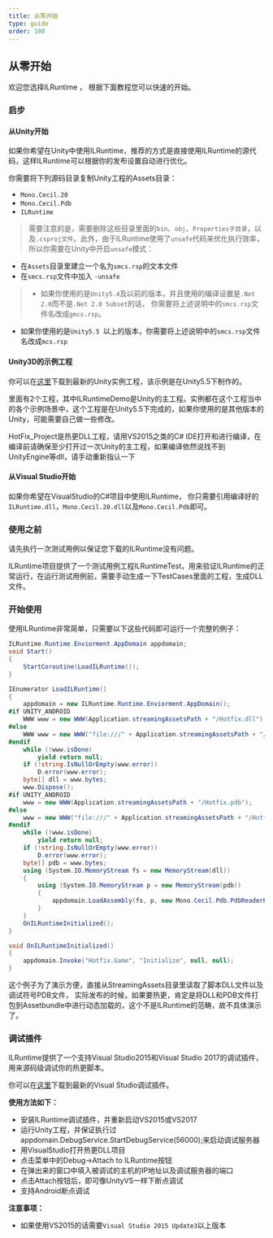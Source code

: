 ```yaml
---
title: 从零开始
type: guide
order: 100
---
```


## 从零开始

欢迎您选择ILRuntime ， 根据下面教程您可以快速的开始。

### 启步

#### **从Unity开始**

如果你希望在Unity中使用ILRuntime，推荐的方式是直接使用ILRuntime的源代码，这样ILRuntime可以根据你的发布设置自动进行优化。

你需要将下列源码目录复制Unity工程的Assets目录：

- `Mono.Cecil.20`
- `Mono.Cecil.Pdb`
- `ILRuntime`

> 需要注意的是，需要删除这些目录里面的`bin`、`obj`、`Properties子目录`，以及`.csproj文件`。此外，由于ILRuntime使用了`unsafe`代码来优化执行效率，所以你需要在Unity中开启`unsafe`模式：

- 在`Assets`目录里建立一个名为`smcs.rsp`的文本文件
- 在`smcs.rsp`文件中加入 `-unsafe`

>- 如果你使用的是`Unity5.4`及以前的版本，并且使用的编译设置是`.Net 2.0`而不是`.Net 2.0 Subset`的话，
你需要将上述说明中的`smcs.rsp`文件名改成`gmcs.rsp`。
- 如果你使用的是`Unity5.5 `以上的版本，你需要将上述说明中的`smcs.rsp`文件名改成`mcs.rsp`

#### **Unity3D的示例工程**

你可以在[这里](https://github.com/Ourpalm/ILRuntimeU3D)下载到最新的Unity实例工程，该示例是在Unity5.5下制作的。

里面有2个工程，其中ILRuntimeDemo是Unity的主工程。实例都在这个工程当中的各个示例场景中，这个工程是在Unity5.5下完成的，如果你使用的是其他版本的Unity，可能需要自己做一些修改。

HotFix_Project是热更DLL工程，请用VS2015之类的C# IDE打开和进行编译，在编译前请确保至少打开过一次Unity的主工程，如果编译依然说找不到UnityEngine等dll，请手动重新指认一下


#### **从Visual Studio开始**

如果你希望在VisualStudio的C#项目中使用ILRuntime， 你只需要引用编译好的`ILRuntime.dll`，`Mono.Cecil.20.dll`以及`Mono.Cecil.Pdb`即可。

### 使用之前

请先执行一次测试用例以保证您下载的ILRuntime没有问题。

ILRuntime项目提供了一个测试用例工程ILRuntimeTest，用来验证ILRuntime的正常运行，在运行测试用例前，需要手动生成一下TestCases里面的工程，生成DLL文件。

### 开始使用

使用ILRuntime非常简单，只需要以下这些代码即可运行一个完整的例子：

```csharp
ILRuntime.Runtime.Enviorment.AppDomain appdomain;
void Start()
{
    StartCoroutine(LoadILRuntime());
}

IEnumerator LoadILRuntime()
{
    appdomain = new ILRuntime.Runtime.Enviorment.AppDomain();
#if UNITY_ANDROID
    WWW www = new WWW(Application.streamingAssetsPath + "/Hotfix.dll");
#else
    WWW www = new WWW("file:///" + Application.streamingAssetsPath + "/Hotfix.dll");
#endif
    while (!www.isDone)
        yield return null;
    if (!string.IsNullOrEmpty(www.error))
        D.error(www.error);
    byte[] dll = www.bytes;
    www.Dispose();
#if UNITY_ANDROID
    www = new WWW(Application.streamingAssetsPath + "/Hotfix.pdb");
#else
    www = new WWW("file:///" + Application.streamingAssetsPath + "/Hotfix.pdb");
#endif
    while (!www.isDone)
        yield return null;
    if (!string.IsNullOrEmpty(www.error))
        D.error(www.error);
    byte[] pdb = www.bytes;
    using (System.IO.MemoryStream fs = new MemoryStream(dll))
    {
        using (System.IO.MemoryStream p = new MemoryStream(pdb))
        {
            appdomain.LoadAssembly(fs, p, new Mono.Cecil.Pdb.PdbReaderProvider());
        }
    }
    OnILRuntimeInitialized();
}

void OnILRuntimeInitialized()
{
    appdomain.Invoke("Hotfix.Game", "Initialize", null, null);
}
```

这个例子为了演示方便，直接从StreamingAssets目录里读取了脚本DLL文件以及调试符号PDB文件， 实际发布的时候，如果要热更，肯定是将DLL和PDB文件打包到Assetbundle中进行动态加载的，这个不是ILRuntime的范畴，故不具体演示了。


### 调试插件

ILRuntime提供了一个支持Visual Studio2015和Visual Studio 2017的调试插件，用来源码级调试你的热更脚本。

你可以在[这里](https://github.com/Ourpalm/ILRuntime/releases)下载到最新的Visual Studio调试插件。

**使用方法如下：**

- 安装ILRuntime调试插件，并重新启动VS2015或VS2017
- 运行Unity工程，并保证执行过appdomain.DebugService.StartDebugService(56000);来启动调试服务器
- 用VisualStudio打开热更DLL项目
- 点击菜单中的Debug->Attach to ILRuntime按钮
- 在弹出来的窗口中填入被调试的主机的IP地址以及调试服务器的端口
- 点击Attach按钮后，即可像UnityVS一样下断点调试
- 支持Android断点调试

**注意事项：**

- 如果使用VS2015的话需要`Visual Studio 2015 Update3`以上版本
